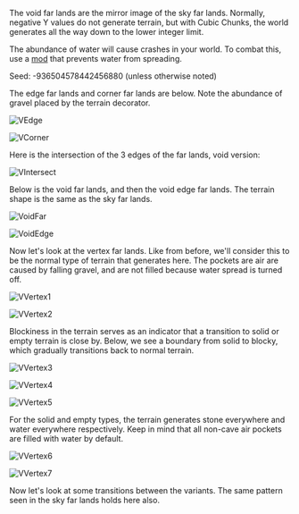 The void far lands are the mirror image of the sky far lands. Normally, negative Y values do not generate terrain, but with Cubic Chunks, the world generates all the way down to the lower integer limit.

The abundance of water will cause crashes in your world. To combat this, use a [mod](https://www.curseforge.com/minecraft/mc-mods/no-water-spread) that prevents water from spreading.

Seed: -936504578442456880 (unless otherwise noted)

The edge far lands and corner far lands are below. Note the abundance of gravel placed by the terrain decorator.

![VEdge](https://raw.githubusercontent.com/ThisTestUser/FarLandsChronicles/master/assets/Ch4/VEdge.png)

![VCorner](https://raw.githubusercontent.com/ThisTestUser/FarLandsChronicles/master/assets/Ch4/VCorner.png)

Here is the intersection of the 3 edges of the far lands, void version:

![VIntersect](https://raw.githubusercontent.com/ThisTestUser/FarLandsChronicles/master/assets/Ch4/VIntersect.png)

Below is the void far lands, and then the void edge far lands. The terrain shape is the same as the sky far lands.

![VoidFar](https://raw.githubusercontent.com/ThisTestUser/FarLandsChronicles/master/assets/Ch4/VoidFar.png)

![VoidEdge](https://raw.githubusercontent.com/ThisTestUser/FarLandsChronicles/master/assets/Ch4/VoidEdge.png)

Now let's look at the vertex far lands. Like from before, we'll consider this to be the normal type of terrain that generates here. The pockets are air are caused by falling gravel, and are not filled because water spread is turned off.

![VVertex1](https://raw.githubusercontent.com/ThisTestUser/FarLandsChronicles/master/assets/Ch4/VVertex1.png)

![VVertex2](https://raw.githubusercontent.com/ThisTestUser/FarLandsChronicles/master/assets/Ch4/VVertex2.png)

Blockiness in the terrain serves as an indicator that a transition to solid or empty terrain is close by. Below, we see a boundary from solid to blocky, which gradually transitions back to normal terrain.

![VVertex3](https://raw.githubusercontent.com/ThisTestUser/FarLandsChronicles/master/assets/Ch4/VVertex3.png)

![VVertex4](https://raw.githubusercontent.com/ThisTestUser/FarLandsChronicles/master/assets/Ch4/VVertex4.png)

![VVertex5](https://raw.githubusercontent.com/ThisTestUser/FarLandsChronicles/master/assets/Ch4/VVertex5.png)

For the solid and empty types, the terrain generates stone everywhere and water everywhere respectively. Keep in mind that all non-cave air pockets are filled with water by default.

![VVertex6](https://raw.githubusercontent.com/ThisTestUser/FarLandsChronicles/master/assets/Ch4/VVertex6.png)

![VVertex7](https://raw.githubusercontent.com/ThisTestUser/FarLandsChronicles/master/assets/Ch4/VVertex7.png)

Now let's look at some transitions between the variants. The same pattern seen in the sky far lands holds here also.

